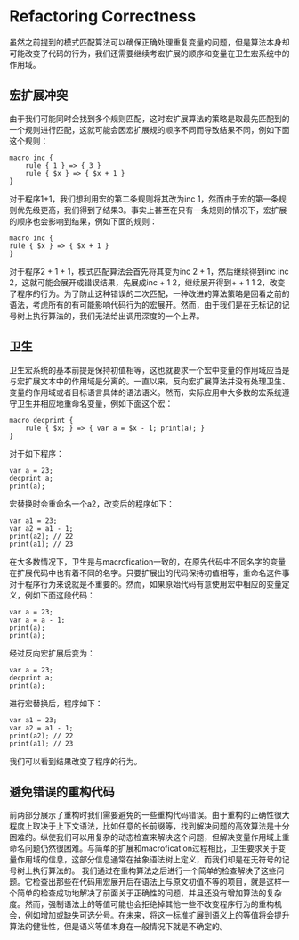 # Refactoring Correctness
虽然之前提到的模式匹配算法可以确保正确处理重复变量的问题，但是算法本身却可能改变了代码的行为，我们还需要继续考宏扩展的顺序和变量在卫生宏系统中的作用域。
## 宏扩展冲突
由于我们可能同时会找到多个规则匹配，这时宏扩展算法的策略是取最先匹配到的一个规则进行匹配，这就可能会因宏扩展规的顺序不同而导致结果不同，例如下面这个规则：
```
macro inc { 
	rule { 1 } => { 3 } 
	rule { $x } => { $x + 1 } 
}
```
对于程序1+1，我们想利用宏的第二条规则将其改为inc 1，然而由于宏的第一条规则优先级更高，我们得到了结果3。事实上甚至在只有一条规则的情况下，宏扩展的顺序也会影响到结果，例如下面的规则：
```
macro inc {
rule { $x } => { $x + 1 } 
}
```
对于程序2 + 1 + 1，模式匹配算法会首先将其变为inc 2 + 1，然后继续得到inc inc 2，这就可能会展开成错误结果，先展成inc + 1 2，继续展开得到+ + 1 1 2，改变了程序的行为。为了防止这种错误的二次匹配，一种改进的算法策略是回看之前的语法，考虑所有的有可能影响代码行为的宏展开。然而，由于我们是在无标记的记号树上执行算法的，我们无法给出调用深度的一个上界。

## 卫生

卫生宏系统的基本前提是保持初值相等，这也就要求一个宏中变量的作用域应当是与宏扩展文本中的作用域是分离的。一直以来，反向宏扩展算法并没有处理卫生、变量的作用域或者目标语言具体的语法语义。然而，实际应用中大多数的宏系统遵守卫生并相应地重命名变量，例如下面这个宏：
```
macro decprint {
	rule { $x; } => { var a = $x - 1; print(a); } 
}
```
对于如下程序：
```
var a = 23;
decprint a;
print(a);
```
宏替换时会重命名一个a2，改变后的程序如下：
```
var a1 = 23;
var a2 = a1 - 1;
print(a2); // 22 
print(a1); // 23
```
在大多数情况下，卫生是与macrofication一致的，在原先代码中不同名字的变量在扩展代码中也有着不同的名字。只要扩展出的代码保持初值相等，重命名这件事对于程序行为来说就是不重要的。然而，如果原始代码有意使用宏中相应的变量定义，例如下面这段代码：
```
var a = 23;
var a = a - 1;
print(a);
print(a);
```
经过反向宏扩展后变为：
```
var a = 23;
decprint a;
print(a);
```
进行宏替换后，程序如下：
```
var a1 = 23;
var a2 = a1 - 1;
print(a2); // 22 
print(a1); // 23
```
我们可以看到结果改变了程序的行为。

## 避免错误的重构代码
前两部分展示了重构时我们需要避免的一些重构代码错误。由于重构的正确性很大程度上取决于上下文语法，比如任意的长前缀等，找到解决问题的高效算法是十分困难的。纵使我们可以用复杂的动态检查来解决这个问题，但解决变量作用域上重命名问题仍然很困难。与简单的扩展和macrofication过程相比，卫生要求关于变量作用域的信息，这部分信息通常在抽象语法树上定义，而我们却是在无符号的记号树上执行算法的。
我们通过在重构算法之后进行一个简单的检查解决了这些问题。它检查出那些在代码用宏展开后在语法上与原文初值不等的项目，就是这样一个简单的检查成功地解决了前面关于正确性的问题，并且还没有增加算法的复杂度。然而，强制语法上的等值可能也会拒绝掉其他一些不改变程序行为的重构机会，例如增加或缺失可选分号。在未来，将这一标准扩展到语义上的等值将会提升算法的健壮性，但是语义等值本身在一般情况下就是不确定的。
